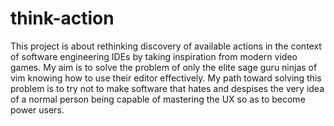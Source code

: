 # think-action

This project is about rethinking discovery of available actions in the context 
of software engineering IDEs by taking inspiration from modern video games. 
My aim is to solve the problem of only the elite sage guru ninjas of vim knowing 
how to use their editor effectively. My path toward solving this problem is to 
try not to make software that hates and despises the very idea of a normal person 
being capable of mastering the UX so as to become power users.

